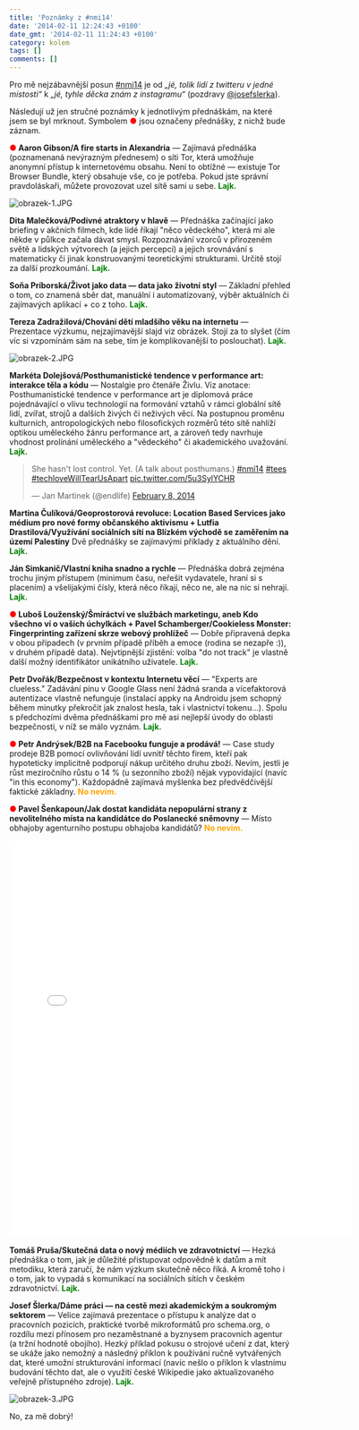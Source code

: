 ```yaml
---
title: 'Poznámky z #nmi14'
date: '2014-02-11 12:24:43 +0100'
date_gmt: '2014-02-11 11:24:43 +0100'
category: kolem
tags: []
comments: []
---
```

<p>Pro mě nejzábavnější posun <a href="http://www.tuesday.cz/akce/new-media-inspiration-2014/">#nmi14</a> je od <em>„jé, tolik lidí z twitteru v jedné místosti“</em> k <em>„jé, tyhle děcka znám z instagramu“</em> (pozdravy <a href="http://instagram.com/josefslerka">@josefslerka</a>). </p>
<p>Následují už jen stručné poznámky k jednotlivým přednáškám, na které jsem se byl mrknout. Symbolem <span style="color: red">&#x25CF;</span> jsou označeny přednášky, z nichž bude záznam.</p>
<p><strong><span style="color: red">&#x25CF;</span> Aaron Gibson/A fire starts in Alexandria</strong> — Zajímavá přednáška (poznamenaná nevýrazným přednesem) o síti Tor, která umožňuje anonymní přístup k internetovému obsahu. Není to obtížné — existuje Tor Browser Bundle, který obsahuje vše, co je potřeba. Pokud jste správní pravdoláskaři, můžete provozovat uzel sítě sami u sebe. <strong style="color: green">Lajk.</strong></p>
<p><img src='/assets/migrated/wp-uploads/2014/02/obrazek-1.JPG' alt='obrazek-1.JPG' /></p>
<p><strong>Dita Malečková/Podivné atraktory v hlavě</strong> — Přednáška začínající jako briefing v akčních filmech, kde lidé říkají "něco vědeckého", která mi ale někde v půlkce začala dávat smysl. Rozpoznávání vzorců v přirozeném světě a lidských výtvorech (a jejich percepci) a jejich srovnávání s matematicky či jinak konstruovanými teoretickými strukturami. Určitě stojí za další prozkoumání. <strong style="color: green">Lajk.</strong></p>
<p><strong>Soňa Príborská/Život jako data — data jako životní styl</strong> — Základní přehled o tom, co znamená sběr dat, manuální i automatizovaný, výběr aktuálních či zajímavých aplikací + co z toho. <strong style="color: green">Lajk.</strong></p>
<p><strong>Tereza Zadražilová/Chování dětí mladšího věku na internetu</strong> — Prezentace výzkumu, nejzajímavější slajd viz obrázek. Stojí za to slyšet (čím víc si vzpomínám sám na sebe, tím je komplikovanější to poslouchat). <strong style="color: green">Lajk.</strong></p>
<p><img src='/assets/migrated/wp-uploads/2014/02/obrazek-2.JPG' alt='obrazek-2.JPG' /></p>
<p><strong>Markéta Dolejšová/Posthumanistické tendence v performance art: interakce těla a kódu</strong> — Nostalgie pro čtenáře Živlu. Viz anotace: Posthumanistické tendence v performance art je diplomová práce pojednávající o vlivu technologií na formování vztahů v rámci globální sítě lidí, zvířat, strojů a dalších živých či neživých věcí. Na postupnou proměnu kulturních, antropologických nebo filosofických rozměrů této sítě nahlíží optikou uměleckého žánru performance art, a zároveň tedy navrhuje vhodnost prolínání uměleckého a "vědeckého" či akademického uvažování. <strong style="color: green">Lajk.</strong></p>
<blockquote class="twitter-tweet" lang="en"><p>She hasn&#39;t lost control. Yet. (A talk about posthumans.) <a href="https://twitter.com/search?q=%23nmi14&amp;src=hash">#nmi14</a> <a href="https://twitter.com/search?q=%23tees&amp;src=hash">#tees</a> <a href="https://twitter.com/search?q=%23techloveWillTearUsApart&amp;src=hash">#techloveWillTearUsApart</a> <a href="http://t.co/5u3SylYCHR">pic.twitter.com/5u3SylYCHR</a></p>
<p>&mdash; Jan Martinek (@endlife) <a href="https://twitter.com/endlife/statuses/432102291618164736">February 8, 2014</a></p></blockquote>
<p><script async src="//platform.twitter.com/widgets.js" charset="utf-8"></script></p>
<p><strong>Martina Čulíková/Geoprostorová revoluce: Location Based Services jako médium pro nové formy občanského aktivismu + Lutfia Drastilová/Využívání sociálních sítí na Blízkém východě se zaměřením na území Palestiny</strong> Dvě přednášky se zajímavými příklady z aktuálního dění. <strong style="color: green">Lajk.</strong></p>
<p><strong>Ján Simkanič/Vlastní kniha snadno a rychle</strong> — Přednáška dobrá zejména trochu jiným přístupem (minimum času, neřešit vydavatele, hraní si s placením) a všelijakými čísly, která něco říkají, něco ne, ale na nic si nehrají. <strong style="color: green">Lajk.</strong></p>
<p><strong><span style="color: red">&#x25CF;</span> Luboš Louženský/Šmíráctví ve službách marketingu, aneb Kdo všechno ví o vašich úchylkách + Pavel Schamberger/Cookieless Monster: Fingerprinting zařízení skrze webový prohlížeč</strong> — Dobře připravená depka v obou případech (v prvním případě příběh a emoce (rodina se nezapře :)), v druhém případě data). Nejvtipnější zjistění: volba "do not track" je vlastně další možný identifikátor unikátního uživatele. <strong style="color: green">Lajk.</strong></p>
<p><strong>Petr Dvořák/Bezpečnost v kontextu Internetu věcí</strong> — "Experts are clueless." Zadávání pinu v Google Glass není žádná sranda a vícefaktorová autentizace vlastně nefunguje (instalací appky na Androidu jsem schopný během minutky překročit jak znalost hesla, tak i vlastnictví tokenu…). Spolu s předchozími dvěma přednáškami pro mě asi nejlepší úvody do oblasti bezpečnosti, v níž se málo vyznám. <strong style="color: green">Lajk.</strong></p>
<p><strong><span style="color: red">&#x25CF;</span> Petr Andrýsek/B2B na Facebooku funguje a prodává!</strong> — Case study prodeje B2B pomocí ovlivňování lidí uvnitř těchto firem, kteří pak hypoteticky implicitně podporují nákup určitého druhu zboží. Nevím, jestli je růst meziročního růstu o 14 % (u sezonního zboží) nějak vypovídající (navíc "in this economy"). Každopádně zajímavá myšlenka bez předvědčivější faktické základny. <strong style="color: orange">No nevim.</strong></p>
<p><strong><span style="color: red">&#x25CF;</span> Pavel Šenkapoun/Jak dostat kandidáta nepopulární strany z nevolitelného místa na kandidátce do Poslanecké sněmovny</strong> — Místo obhajoby agenturního postupu obhajoba kandidátů? <strong style="color: orange">No nevim.</strong></p>
<p><iframe src="//instagram.com/p/kKOhe2FA0V/embed/" width="612" height="710" frameborder="0" scrolling="no" allowtransparency="true"></iframe></p>
<p><strong>Tomáš Pruša/Skutečná data o nový médiích ve zdravotnictví</strong> — Hezká přednáška o tom, jak je důležité přistupovat odpovědně k datům a mít metodiku, která zaručí, že nám výzkum skutečně něco říká. A kromě toho i o tom, jak to vypadá s komunikací na sociálních sítích v českém zdravotnictví. <strong style="color: green">Lajk.</strong></p>
<p><strong>Josef Šlerka/Dáme práci — na cestě mezi akademickým a soukromým sektorem</strong> — Velice zajímavá prezentace o přístupu k analýze dat o pracovních pozicích, praktické tvorbě mikroformátů pro schema.org, o rozdílu mezi přínosem pro nezaměstnané a byznysem pracovních agentur (a tržní hodnotě obojího). Hezký příklad pokusu o strojové učení z dat, který se ukáže jako nemožný a následný příklon k používání ručně vytvářených dat, které umožní strukturování informací (navíc nešlo o příklon k vlastnímu budování těchto dat, ale o využití české Wikipedie jako aktualizovaného veřejně přístupného zdroje). <strong style="color: green">Lajk.</strong></p>
<p><img src='/assets/migrated/wp-uploads/2014/02/obrazek-3.JPG' alt='obrazek-3.JPG' /></p>
<p>No, za mě dobrý!</p>
